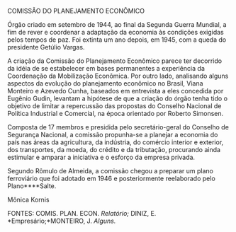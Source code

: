 COMISSÃO DO PLANEJAMENTO ECONÔMICO

Órgão criado em setembro de 1944, ao final da Segunda Guerra Mundial, a
fim de rever e coordenar a adaptação da economia às condições exigidas
pelos tempos de paz. Foi extinta um ano depois, em 1945, com a queda do
presidente Getúlio Vargas.

A criação da Comissão do Planejamento Econômico parece ter decorrido da
idéia de se estabelecer em bases permanentes a experiência da
Coordenação da Mobilização Econômica. Por outro lado, analisando alguns
aspectos da evolução do planejamento econômico no Brasil, Viana Monteiro
e Azevedo Cunha, baseados em entrevista a eles concedida por Eugênio
Gudin, levantam a hipótese de que a criação do órgão tenha tido o
objetivo de limitar a repercussão das propostas do Conselho Nacional de
Política Industrial e Comercial, na época orientado por Roberto
Simonsen.

Composta de 17 membros e presidida pelo secretário-geral do Conselho de
Segurança Nacional, a comissão propunha-se a planejar a economia do país
nas áreas da agricultura, da indústria, do comércio interior e exterior,
dos transportes, da moeda, do crédito e da tributação, procurando ainda
estimular e amparar a iniciativa e o esforço da empresa privada.

Segundo Rômulo de Almeida, a comissão chegou a preparar um plano
ferroviário que foi adotado em 1946 e posteriormente reelaborado pelo
Plano****Salte.

Mônica Kornis

FONTES: COMIS. PLAN. ECON. *Relatório;* DINIZ, E. *Empresário;*MONTEIRO,
J. *Alguns.*

 

